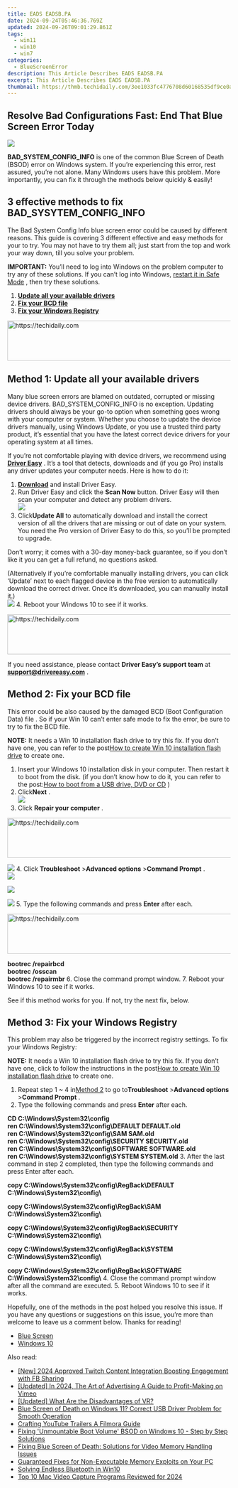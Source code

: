 ```yaml
---
title: EADS EADSB.PA
date: 2024-09-24T05:46:36.769Z
updated: 2024-09-26T09:01:29.861Z
tags:
  - win11
  - win10
  - win7
categories:
  - BlueScreenError
description: This Article Describes EADS EADSB.PA
excerpt: This Article Describes EADS EADSB.PA
thumbnail: https://thmb.techidaily.com/3ee1033fc4776708d60168535df9ce0ace02b9d450e390888f83793293d3623b.jpg
---
```


## Resolve Bad Configurations Fast: End That Blue Screen Error Today

![](https://images.drivereasy.com/wp-content/uploads/2017/03/bad-system-config-info.png)

**BAD\_SYSTEM\_CONFIG\_INFO**  is one of the common Blue Screen of Death (BSOD) error on Windows system. If you’re experiencing this error, rest assured, you’re not alone. Many Windows users have this problem. More importantly, you can fix it through the methods below quickly & easily!

## 3 effective methods to fix BAD\_SYSYTEM\_CONFIG\_INFO

 The Bad System Config Info blue screen error could be caused by different reasons. This guide is covering 3 different effective and easy methods for your to try. You may not have to try them all; just start from the top and work your way down, till you solve your problem.

**[](https://tools.techidaily.com/drivereasy/download/)**

**IMPORTANT:** You’ll need to log into Windows on the problem computer to try any of these solutions. If you can’t log into Windows, [restart it in Safe Mode](https://tools.techidaily.com/drivereasy/download/) , then try these solutions.

1. **[Update all your available drivers](https://tools.techidaily.com/drivereasy/download/)**
2. **[Fix your BCD file](https://tools.techidaily.com/drivereasy/download/)**
3. **[Fix your Windows Registry](https://tools.techidaily.com/drivereasy/download/)**

<!-- affiliate ads begin -->
<a href="https://imp.i357552.net/c/5597632/947746/11832" target="_top" id="947746">
  <img src="//a.impactradius-go.com/display-ad/11832-947746" border="0" alt="https://techidaily.com" width="728" height="90"/>
</a>
<img height="0" width="0" src="https://imp.i357552.net/i/5597632/947746/11832" style="position:absolute;visibility:hidden;" border="0" />
<!-- affiliate ads end -->

## Method 1: Update all your available drivers

 Many blue screen errors are blamed on  outdated, corrupted or missing device drivers. BAD\_SYSTEM\_CONFIG\_INFO is no exception. Updating drivers should always be your go-to option when something goes wrong with your computer or system. Whether you choose to update the device drivers manually, using Windows Update, or you use a trusted third party product, it’s essential that you have the latest correct device drivers for your operating system at all times.

 If you’re not comfortable playing with device drivers, we recommend using **[Driver Easy](https://tools.techidaily.com/drivereasy/download/)**  . It’s a tool that detects, downloads and (if you go Pro) installs any driver updates your computer needs. Here is how to do it:

1. **[Download](https://tools.techidaily.com/drivereasy/download/)**   and install Driver Easy.
2. Run Driver Easy and click the **Scan Now**   button. Driver Easy will then scan your computer and detect any problem drivers.  
![](https://images.drivereasy.com/wp-content/uploads/2017/03/Driver-Easy.jpg)
3. Click**Update All** to automatically download and install the correct version of all the drivers that are missing or out of date on your system. You need the Pro version of Driver Easy to do this, so you’ll be prompted to upgrade.  

 Don’t worry; it comes with a 30-day money-back guarantee, so if you don’t like it you can get a full refund, no questions asked.  

 (Alternatively if you’re comfortable manually installing drivers, you can click ‘Update’ next to each flagged device in the free version to automatically download the correct driver. Once it’s downloaded, you can manually install it.)  
![](https://images.drivereasy.com/wp-content/uploads/2017/03/Driver-Easy-update-drivers.jpg)
4. Reboot your Windows 10 to see if it works.

<!-- affiliate ads begin -->
<a href="https://ephamedtechinc.pxf.io/c/5597632/2123509/26400" target="_top" id="2123509">
  <img src="//a.impactradius-go.com/display-ad/26400-2123509" border="0" alt="https://techidaily.com" width="728" height="90"/>
</a>
<img height="0" width="0" src="https://ephamedtechinc.pxf.io/i/5597632/2123509/26400" style="position:absolute;visibility:hidden;" border="0" />
<!-- affiliate ads end -->

 If you need assistance, please contact **Driver Easy’s support team** at **[support@drivereasy.com](https://tools.techidaily.com/drivereasy/download/)**  .

## Method 2: Fix your BCD file

 This error could be also caused by the damaged BCD (Boot Configuration Data) file . So if your Win 10 can’t enter safe mode to fix the error, be sure to try to fix the BCD file.

**NOTE:**  It needs a Win 10 installation flash drive to try this fix. If you don’t have one, you can refer to the post[How to create Win 10 installation flash drive](https://tools.techidaily.com/drivereasy/download/) to create one.

1. Insert your Windows 10 installation disk in your computer. Then restart it to boot from the disk. (if you don’t know how to do it, you can refer to the post:[How to boot from a USB drive, DVD or CD](https://tools.techidaily.com/drivereasy/download/) )
2. Click**Next** .  
![](https://images.drivereasy.com/wp-content/uploads/2017/03/2019-10-30_11-43-48.jpg)
3. Click **Repair your computer** .  

<!-- affiliate ads begin -->
<a href="https://ephamedtechinc.pxf.io/c/5597632/2137226/26400" target="_top" id="2137226">
  <img src="//a.impactradius-go.com/display-ad/26400-2137226" border="0" alt="https://techidaily.com" width="728" height="90"/>
</a>
<img height="0" width="0" src="https://ephamedtechinc.pxf.io/i/5597632/2137226/26400" style="position:absolute;visibility:hidden;" border="0" />
<!-- affiliate ads end -->

![](https://images.drivereasy.com/wp-content/uploads/2017/03/2019-10-30_11-45-25.jpg)
4. Click **Troubleshoot** \>**Advanced options** \>**Command Prompt** .  
![](https://images.drivereasy.com/wp-content/uploads/2017/03/2019-10-30_11-46-49.jpg)  

![](https://images.drivereasy.com/wp-content/uploads/2017/03/2019-10-30_11-48-00.jpg)  

![](https://images.drivereasy.com/wp-content/uploads/2017/03/2019-10-30_11-49-04.jpg)
5. Type the following commands and press **Enter**  after each.  

<!-- affiliate ads begin -->
<a href="https://appsumo.8odi.net/c/5597632/2144274/7443" target="_top" id="2144274">
  <img src="//a.impactradius-go.com/display-ad/7443-2144274" border="0" alt="https://techidaily.com" width="600" height="90"/>
</a>
<img height="0" width="0" src="https://appsumo.8odi.net/i/5597632/2144274/7443" style="position:absolute;visibility:hidden;" border="0" />
<!-- affiliate ads end -->

 **bootrec /repairbcd**  
 **bootrec /osscan**  
 **bootrec /repairmbr**
6. Close the command prompt window.
7. Reboot your Windows 10 to see if it works.

See if this method works for you. If not, try the next fix, below.

## Method 3: Fix your Windows Registry

 This problem may also be triggered by the incorrect registry settings. To fix your Windows Registry:

**NOTE:**  It needs a Win 10 installation flash drive to try this fix. If you don’t have one, click to follow the instructions in the post[How to create Win 10 installation flash drive](https://tools.techidaily.com/drivereasy/download/) to create one.

1. Repeat step 1 \~ 4 in[Method 2](https://tools.techidaily.com/drivereasy/download/) to go to**Troubleshoot** \>**Advanced options** \>**Command Prompt** .
2. Type the following commands and press **Enter**  after each.  

 **CD C:\\Windows\\System32\\config**  
 **ren C:\\Windows\\System32\\config\\DEFAULT DEFAULT.old**  
 **ren C:\\Windows\\System32\\config\\SAM SAM.old**  
 **ren C:\\Windows\\System32\\config\\SECURITY SECURITY.old**  
 **ren C:\\Windows\\System32\\config\\SOFTWARE SOFTWARE.old**  
 **ren C:\\Windows\\System32\\config\\SYSTEM SYSTEM.old**
3. After the last command in step 2 completed, then type the following commands and press Enter after each.  

 **copy C:\\Windows\\System32\\config\\RegBack\\DEFAULT C:\\Windows\\System32\\config\\**  

 **copy C:\\Windows\\System32\\config\\RegBack\\SAM C:\\Windows\\System32\\config\\**  

 **copy C:\\Windows\\System32\\config\\RegBack\\SECURITY C:\\Windows\\System32\\config\\**  

 **copy C:\\Windows\\System32\\config\\RegBack\\SYSTEM C:\\Windows\\System32\\config\\**  

 **copy C:\\Windows\\System32\\config\\RegBack\\SOFTWARE C:\\Windows\\System32\\config\\**
4. Close the command prompt window after all the command are executed.
5. Reboot Windows 10 to see if it works.

 Hopefully, one of the methods in the post helped you resolve this issue. If you have any questions or suggestions on this issue, you’re more than welcome to leave us a comment below. Thanks for reading!

* [Blue Screen](https://tools.techidaily.com/drivereasy/download/)
* [Windows 10](https://tools.techidaily.com/drivereasy/download/)

<ins class="adsbygoogle"
     style="display:block"
     data-ad-format="autorelaxed"
     data-ad-client="ca-pub-7571918770474297"
     data-ad-slot="1223367746"></ins>

<ins class="adsbygoogle"
     style="display:block"
     data-ad-client="ca-pub-7571918770474297"
     data-ad-slot="8358498916"
     data-ad-format="auto"
     data-full-width-responsive="true"></ins>

<span class="atpl-alsoreadstyle">Also read:</span>
<div><ul>
<li><a href="https://facebook-video-recording.techidaily.com/new-2024-approved-twitch-content-integration-boosting-engagement-with-fb-sharing/"><u>[New] 2024 Approved Twitch Content Integration Boosting Engagement with FB Sharing</u></a></li>
<li><a href="https://vimeo-videos.techidaily.com/updated-in-2024-the-art-of-advertising-a-guide-to-profit-making-on-vimeo/"><u>[Updated] In 2024, The Art of Advertising A Guide to Profit-Making on Vimeo</u></a></li>
<li><a href="https://vp-tips.techidaily.com/updated-what-are-the-disadvantages-of-vr/"><u>[Updated] What Are the Disadvantages of VR?</u></a></li>
<li><a href="https://blue-screen-error.techidaily.com/blue-screen-of-death-on-windows-11-correct-usb-driver-problem-for-smooth-operation/"><u>Blue Screen of Death on Windows 11? Correct USB Driver Problem for Smooth Operation</u></a></li>
<li><a href="https://youtube-clips.techidaily.com/crafting-youtube-trailers-a-filmora-guide/"><u>Crafting YouTube Trailers A Filmora Guide</u></a></li>
<li><a href="https://blue-screen-error.techidaily.com/fixing-unmountable-boot-volume-bsod-on-windows-10-step-by-step-solutions/"><u>Fixing 'Unmountable Boot Volume' BSOD on Windows 10 - Step by Step Solutions</u></a></li>
<li><a href="https://blue-screen-error.techidaily.com/fixing-blue-screen-of-death-solutions-for-video-memory-handling-issues/"><u>Fixing Blue Screen of Death: Solutions for Video Memory Handling Issues</u></a></li>
<li><a href="https://blue-screen-error.techidaily.com/guaranteed-fixes-for-non-executable-memory-exploits-on-your-pc/"><u>Guaranteed Fixes for Non-Executable Memory Exploits on Your PC</u></a></li>
<li><a href="https://driver-error.techidaily.com/solving-endless-bluetooth-in-win10/"><u>Solving Endless Bluetooth in Win10</u></a></li>
<li><a href="https://video-capture.techidaily.com/top-10-mac-video-capture-programs-reviewed-for-2024/"><u>Top 10 Mac Video Capture Programs Reviewed for 2024</u></a></li>
</ul></div>

